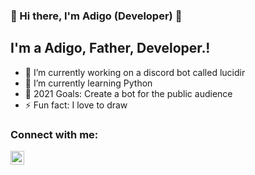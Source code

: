 ### 👋 Hi there, I'm Adigo (Developer) 👋

## I'm a Adigo, Father, Developer.!

- 🔭 I’m currently working on a discord bot called lucidir 
- 🌱 I’m currently learning Python
- 🥅 2021 Goals: Create a bot for the public audience
- ⚡ Fun fact: I love to draw 


### Connect with me:

[<img align="left" alt="https://adigodesign.online" width="22px" src="https://cdn.discordapp.com/attachments/821372295254638612/821416495733145680/logo.png" />][website]

<br />

[website]: https://adigodesign.online/

